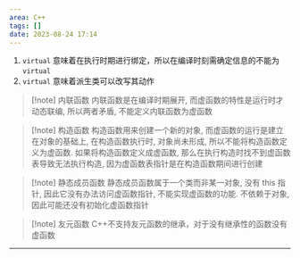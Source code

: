 ```yaml
---
area: C++
tags: []
date: 2023-08-24 17:14
---
```

1.  `virtual` 意味着在执行时期进行绑定，所以在编译时刻需确定信息的不能为 `virtual`
1. `virtual` 意味着派生类可以改写其动作

> [!note] 内联函数
> 内联函数是在编译时期展开, 而虚函数的特性是运行时才动态联编, 所以两者矛盾, 不能定义内联函数为虚函数

> [!note] 构造函数
> 构造函数用来创建一个新的对象, 而虚函数的运行是建立在对象的基础上, 在构造函数执行时, 对象尚未形成, 所以不能将构造函数定义为虚函数. 如果将构造函数定义成虚函数, 那么在执行构造时找不到虚函数表导致无法执行构造, 因为虚函数表指针是在构造函数期间进行创建

> [!note] 静态成员函数
> 静态成员函数属于一个类而非某一对象, 没有 this 指针, 因此它没有办法访问虚函数指针, 不能实现虚函数的功能. 不依赖于对象, 因此可能还没有初始化虚函数指针

> [!note] 友元函数
> C++不支持友元函数的继承，对于没有继承性的函数没有虚函数


---
